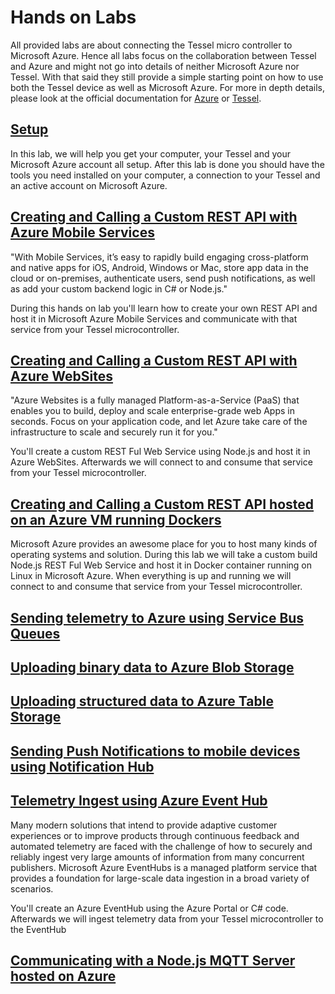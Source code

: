 Hands on Labs
=============

All provided labs are about connecting the Tessel micro controller to Microsoft Azure. Hence all labs focus on the collaboration between Tessel and Azure and might not go into details of neither Microsoft Azure nor Tessel. With that said they still provide a simple starting point on how to use both the Tessel device as well as Microsoft Azure. For more in depth details, please look at the official documentation for [Azure](http://azure.com) or [Tessel](https://tessel.io).

[Setup](_setup)
-----------------

In this lab, we will help you get your computer, your Tessel and your Microsoft Azure account all setup. After this lab is done you should have the tools you need installed on your computer, a connection to your Tessel and an active account on Microsoft Azure.

[Creating and Calling a Custom REST API with Azure Mobile Services](mobile-services)
------------------------------------------------------------------------------------

"With Mobile Services, it’s easy to rapidly build engaging cross-platform and native apps for iOS, Android, Windows or Mac, store app data in the cloud or on-premises, authenticate users, send push notifications, as well as add your custom backend logic in C# or Node.js."

During this hands on lab you'll learn how to create your own REST API and host it in Microsoft Azure Mobile Services and communicate with that service from your Tessel microcontroller.

[Creating and Calling a Custom REST API with Azure WebSites](websites)
----------------------------------------------------------------------

"Azure Websites is a fully managed Platform-as-a-Service (PaaS) that enables you to build, deploy and scale enterprise-grade web Apps in seconds. Focus on your application code, and let Azure take care of the infrastructure to scale and securely run it for you."

You'll create a custom REST Ful Web Service using Node.js and host it in Azure WebSites. Afterwards we will connect to and consume that service from your Tessel microcontroller.

[Creating and Calling a Custom REST API hosted on an Azure VM running Dockers](dockers)
----------------------------------------------------------------------------

Microsoft Azure provides an awesome place for you to host many kinds of operating systems and solution. During this lab we will take a custom build Node.js REST Ful Web Service and host it in Docker container running on Linux in Microsoft Azure. When everything is up and running we will connect to and consume that service from your Tessel microcontroller.

[Sending telemetry to Azure using Service Bus Queues](service-bus-queues)
----------------------------------------------------


[Uploading binary data to Azure Blob Storage](blob-storage)
-------------------------------------------


[Uploading structured data to Azure Table Storage](table-storage)
------------------------------------------------


[Sending Push Notifications to mobile devices using Notification Hub](notification-hub)
-------------------------------------------------------------------


[Telemetry Ingest using Azure Event Hub](event-hub)
-----------------------------
Many modern solutions that intend to provide adaptive customer experiences or to improve products through continuous feedback and automated telemetry are faced with the challenge of how to securely and reliably ingest very large amounts of information from many concurrent publishers. Microsoft Azure EventHubs is a managed platform service that provides a foundation for large-scale data ingestion in a broad variety of scenarios.

You'll create an Azure EventHub using the Azure Portal or C# code. Afterwards we will ingest telemetry data from your Tessel microcontroller to the EventHub 

[Communicating with a Node.js MQTT Server hosted on Azure](worker-roles)
--------------------------------------------------------
